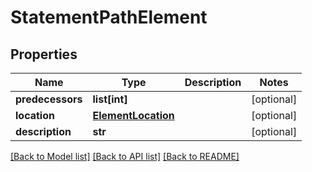 # StatementPathElement

## Properties
Name | Type | Description | Notes
------------ | ------------- | ------------- | -------------
**predecessors** | **list[int]** |  | [optional] 
**location** | [**ElementLocation**](ElementLocation.md) |  | [optional] 
**description** | **str** |  | [optional] 

[[Back to Model list]](../README.md#documentation-for-models) [[Back to API list]](../README.md#documentation-for-api-endpoints) [[Back to README]](../README.md)


